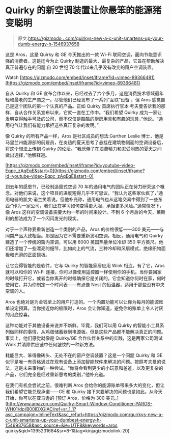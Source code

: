 # Quirky 的新空调装置让你最笨的能源猪变聪明

> 原文:[https://gizmodo . com/quirkys-new-a-c-unit-smartens-up-your-dumb-energy-h-1546937658](https://gizmodo.com/quirkys-new-a-c-unit-smartens-up-your-dumbest-energy-h-1546937658)

这是 Aros，这是 Quirky 和 GE 今天推出的一款 Wi-Fi 联网空调，面向节能意识强的消费者。这是迄今为止 Quirky 制造的最大、最复杂的产品，它旨在帮助解决真正普遍存在的问题:自 20 世纪 70 年代以来几乎没有改变的窗户空调装置。

Watch [https://gizmodo.com/embed/inset/iframe?id=vimeo-89366481](https://gizmodo.com/embed/inset/iframe?id=vimeo-89366481) 

自从 Quirky 和 GE 宣布合作以来，已经过去了六个多月，这是消费技术领域最年轻和最老的生产商之一。尽管他们已经发布了一系列“互联”设备 ，但 Aros 感觉自己是这个团队的第一个认真的产品。正如 Quirky 首席执行官本·考夫曼告诉我的那样，自从合作关系宣布以来，它就一直在工作中。“我们希望 Quirky 成为一家让发明变得触手可及的公司，而不仅仅是酷酷的厨房用具和有趣的玩具，”他说。“通用电气让我们有能力承担这些真正复杂的发明。”

像 Quirky 的所有产品一样，Aros 是社区成员的想法:Garthen Leslie 博士，他是马里兰州能源部的前雇员，在炎热的夏天思考了悬挂在建筑物侧面的空调设备后，将这个想法上传到 Quirky 的论坛。“我厌倦了在浪费精力和忍受闷热的夏天之间做出选择，”他解释道。

 [https://gizmodo.com/embed/inset/iframe?id=youtube-video-Eqpc_zAqEqE&start=0](https://gizmodo.com/embed/inset/iframe?id=youtube-video-Eqpc_zAqEqE&start=0) 

到去年的感恩节，已经制造窗式空调 70 年的通用电气的团队正在努力研究这个概念。对他们来说，这个项目的进度短得几乎不可思议。“我认为这些家伙疯了，”通用电器的凯文·诺兰笑着说。但他补充称，通用电气也从这笔交易中得到了一些东西:“作为一家公司，我们正在学习如何变得更大胆，承担更多风险。”通常情况下，像 Aros 这样的空调设备需要大约一年的时间来设计。不到 6 个月后的今天，莱斯利的想法成为了一个闪闪发光的现实。

对于一个声称要重新创造一个类别的产品，Aros 的价格很低——300 美元——与同类产品大致相当。那是因为它不需要重新发明空调。相反，通用电气和 Quirky 建造了一个传统的窗内空调，可以用 8000 英国热量单位冷却 350 平方英尺。他们还增加了一些漂亮的细节，比如向上的气流，三种冷却和风扇模式，绝缘织物面板和光滑的正面镶板。

让它变得智能的是软件，它与 Quirky 的智能家居应用 Wink 相连。有了它，Aros 就可以和你的 Wi-Fi 连接，你可以像使用遥控器一样使用你的手机。当你要回家的时候打开它，或者当你离开的时候确保它是关闭的。它会知道你何时在家，何时使用它，并为你制定一个时间表——有点像 Nest 的恒温器，适用于那些没有中央空调的人。

Aros 也绝对是为金钱至上的用户打造的。一个内置功能可以让你为每月的能源账单设定预算。当你接近你的极限时，Aros 会让你知道，避免你的账单上令人讨厌的月底惊喜。

这种功能对于其他设备来说并不新鲜。毕竟，我们可以用 Quirky 的智能小工具系列做同样的事情，从鸡蛋储蓄器到电源板。但是这些产品都不能解决真正的问题。事实上，他们感觉就像是 Quirky/GE 合作伙伴关系中的实践，这是两家公司测试 Wink 并消除供应链中任何皱纹的一种新方法。

耗能巨大、笨得像砖头、无处不在的窗户空调装置？这是一个问题 Quirky 和 GE 似乎是唯一有资格通过在现有设备上添加智能软件来解决的问题。按照考夫曼的说法，这是未来事物的一种尝试。“你将会看到更少的小玩意和爸爸，以及更复杂的产品，它们完全是经过重新思考的类别，”他补充道。

在我们有机会尝试之前，很难判断 Aros 会给你的能源账单带来多大的变化，但让我们希望它能兑现承诺——GE 和 Quirky 接下来要解决的问题也是如此。从今天开始，你可以在亚马逊的 [预订 Aros，价格为 300 美元。](http://www.amazon.com/Quirky-Smart-Window-Conditioner-PAROS-WH01/dp/B00IDXGIAC/ref=sr_1_1?asc_campaign=InlineText&asc_refurl=https://gizmodo.com/quirkys-new-a-c-unit-smartens-up-your-dumbest-energy-h-1546937658&asc_source=&ie=UTF8&keywords=aros quirky&qid=1395231684&sr=8-1&tag=kinjagizmodolink-20)
